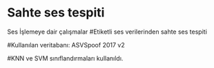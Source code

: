 # Sahte ses tespiti
Ses İşlemeye dair çalışmalar
#Etiketli ses verilerinden sahte ses tespiti

#Kullanılan veritabanı: ASVSpoof 2017 v2

#KNN ve SVM sınıflandırmaları kullanıldı.
